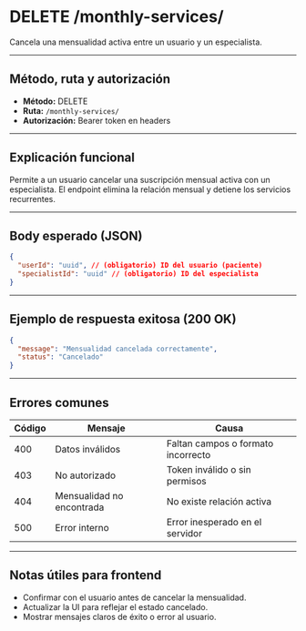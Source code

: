 # DELETE /monthly-services/

Cancela una mensualidad activa entre un usuario y un especialista.

---

## Método, ruta y autorización

- **Método:** DELETE
- **Ruta:** `/monthly-services/`
- **Autorización:** Bearer token en headers

---

## Explicación funcional

Permite a un usuario cancelar una suscripción mensual activa con un especialista. El endpoint elimina la relación mensual y detiene los servicios recurrentes.

---

## Body esperado (JSON)

```json
{
  "userId": "uuid", // (obligatorio) ID del usuario (paciente)
  "specialistId": "uuid" // (obligatorio) ID del especialista
}
```

---

## Ejemplo de respuesta exitosa (200 OK)

```json
{
  "message": "Mensualidad cancelada correctamente",
  "status": "Cancelado"
}
```

---

## Errores comunes

| Código | Mensaje                   | Causa                              |
| ------ | ------------------------- | ---------------------------------- |
| 400    | Datos inválidos           | Faltan campos o formato incorrecto |
| 403    | No autorizado             | Token inválido o sin permisos      |
| 404    | Mensualidad no encontrada | No existe relación activa          |
| 500    | Error interno             | Error inesperado en el servidor    |

---

## Notas útiles para frontend

- Confirmar con el usuario antes de cancelar la mensualidad.
- Actualizar la UI para reflejar el estado cancelado.
- Mostrar mensajes claros de éxito o error al usuario.
